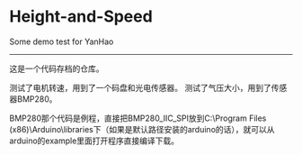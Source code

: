 # Height-and-Speed
Some demo test for YanHao

---
这是一个代码存档的仓库。

测试了电机转速，用到了一个码盘和光电传感器。
测试了气压大小，用到了传感器BMP280。

BMP280那个代码是例程，直接把BMP280_IIC_SPI放到C:\Program Files (x86)\Arduino\libraries下（如果是默认路径安装的arduino的话），就可以从arduino的example里面打开程序直接编译下载。